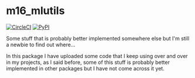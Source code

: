 
# m16_mlutils

[![CircleCI](https://circleci.com/gh/messier16/m16_mlutils.svg?style=svg)](https://circleci.com/gh/messier16/m16_mlutils) [![PyPI](https://img.shields.io/pypi/v/m16-mlutils.svg)](https://pypi.org/project/m16-mlutils/)

Some stuff that is probably better implemented somewhere else but I'm still a newbie to find out where...  

In this package I have uploaded some code that I keep using over and over in my projects, as I said before, some of this stuff is probably better implemented in other packages but I have not come across it yet.

